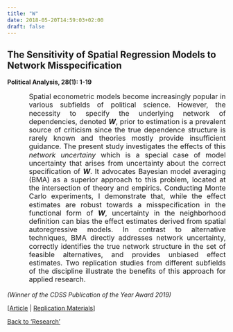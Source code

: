 ```yaml
---
title: "W"
date: 2018-05-20T14:59:03+02:00
draft: false
---
```


## The Sensitivity of Spatial Regression Models to Network Misspecification
<b>Political Analysis, 28(1): 1-19</b>
<div style="margin-left: 50px;"><font size=3><p style="line-height: 1.2;" align="justify" class="hyphens">Spatial econometric models become increasingly popular in various subfields of political science. However, the necessity to specify the underlying network of dependencies, denoted <b><i>W</i></b>, prior to estimation is a prevalent source of criticism since the true dependence structure is rarely known and theories mostly provide insufficient guidance. The present study investigates the effects of this <i>network uncertainy</i> which is a special case of model uncertainty that arises from uncertainty about the correct specification of <b><i>W</i></b>. It advocates Bayesian model averaging (BMA) as a superior approach to this problem, located at the intersection of theory and empirics. Conducting Monte Carlo experiments, I demonstrate that, while the effect estimates are robust towards a misspecification in the functional form of <b><i>W</i></b>, uncertainty in the neighborhood definition can bias the effect estimates derived from spatial autoregressive models. In contrast to alternative techniques, BMA directly addresses network uncertainty, correctly identifies the true network structure in the set of feasible alternatives, and provides unbiased effect estimates. Two replication studies from different subfields of the discipline illustrate the benefits of this approach for applied research.</p></font></div>

*(Winner of the CDSS Publication of the Year Award 2019)*

[<a href="https://doi.org/10.1017/pan.2019.12" target="_blank">Article</a> | <a href="https://doi.org/10.7910/DVN/NAJIKB" target="_blank">Replication Materials</a>]

<a href="/research">Back to &lsquo;Research&rsquo;</a>
